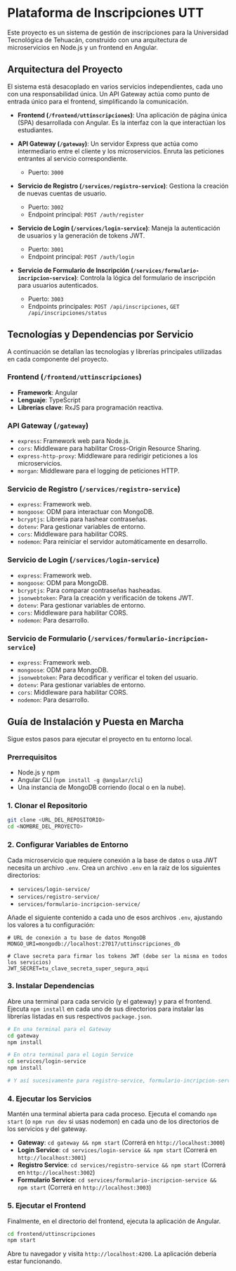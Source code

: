 # Plataforma de Inscripciones UTT

Este proyecto es un sistema de gestión de inscripciones para la Universidad Tecnológica de Tehuacán, construido con una arquitectura de microservicios en Node.js y un frontend en Angular.

## Arquitectura del Proyecto

El sistema está desacoplado en varios servicios independientes, cada uno con una responsabilidad única. Un API Gateway actúa como punto de entrada único para el frontend, simplificando la comunicación.

-   **Frontend (`/frontend/uttinscripciones`)**: Una aplicación de página única (SPA) desarrollada con Angular. Es la interfaz con la que interactúan los estudiantes.

-   **API Gateway (`/gateway`)**: Un servidor Express que actúa como intermediario entre el cliente y los microservicios. Enruta las peticiones entrantes al servicio correspondiente.
    -   Puerto: `3000`

-   **Servicio de Registro (`/services/registro-service`)**: Gestiona la creación de nuevas cuentas de usuario.
    -   Puerto: `3002`
    -   Endpoint principal: `POST /auth/register`

-   **Servicio de Login (`/services/login-service`)**: Maneja la autenticación de usuarios y la generación de tokens JWT.
    -   Puerto: `3001`
    -   Endpoint principal: `POST /auth/login`

-   **Servicio de Formulario de Inscripción (`/services/formulario-incripcion-service`)**: Controla la lógica del formulario de inscripción para usuarios autenticados.
    -   Puerto: `3003`
    -   Endpoints principales: `POST /api/inscripciones`, `GET /api/inscripciones/status`

## Tecnologías y Dependencias por Servicio

A continuación se detallan las tecnologías y librerías principales utilizadas en cada componente del proyecto.

### Frontend (`/frontend/uttinscripciones`)
-   **Framework**: Angular
-   **Lenguaje**: TypeScript
-   **Librerías clave**: RxJS para programación reactiva.

### API Gateway (`/gateway`)
-   `express`: Framework web para Node.js.
-   `cors`: Middleware para habilitar Cross-Origin Resource Sharing.
-   `express-http-proxy`: Middleware para redirigir peticiones a los microservicios.
-   `morgan`: Middleware para el logging de peticiones HTTP.

### Servicio de Registro (`/services/registro-service`)
-   `express`: Framework web.
-   `mongoose`: ODM para interactuar con MongoDB.
-   `bcryptjs`: Librería para hashear contraseñas.
-   `dotenv`: Para gestionar variables de entorno.
-   `cors`: Middleware para habilitar CORS.
-   `nodemon`: Para reiniciar el servidor automáticamente en desarrollo.

### Servicio de Login (`/services/login-service`)
-   `express`: Framework web.
-   `mongoose`: ODM para MongoDB.
-   `bcryptjs`: Para comparar contraseñas hasheadas.
-   `jsonwebtoken`: Para la creación y verificación de tokens JWT.
-   `dotenv`: Para gestionar variables de entorno.
-   `cors`: Middleware para habilitar CORS.
-   `nodemon`: Para desarrollo.

### Servicio de Formulario (`/services/formulario-incripcion-service`)
-   `express`: Framework web.
-   `mongoose`: ODM para MongoDB.
-   `jsonwebtoken`: Para decodificar y verificar el token del usuario.
-   `dotenv`: Para gestionar variables de entorno.
-   `cors`: Middleware para habilitar CORS.
-   `nodemon`: Para desarrollo.

## Guía de Instalación y Puesta en Marcha

Sigue estos pasos para ejecutar el proyecto en tu entorno local.

### Prerrequisitos

-   Node.js y npm
-   Angular CLI (`npm install -g @angular/cli`)
-   Una instancia de MongoDB corriendo (local o en la nube).

### 1. Clonar el Repositorio

```sh
git clone <URL_DEL_REPOSITORIO>
cd <NOMBRE_DEL_PROYECTO>
```

### 2. Configurar Variables de Entorno

Cada microservicio que requiere conexión a la base de datos o usa JWT necesita un archivo `.env`. Crea un archivo `.env` en la raíz de los siguientes directorios:
-   `services/login-service/`
-   `services/registro-service/`
-   `services/formulario-incripcion-service/`

Añade el siguiente contenido a cada uno de esos archivos `.env`, ajustando los valores a tu configuración:

```env
# URL de conexión a tu base de datos MongoDB
MONGO_URI=mongodb://localhost:27017/uttinscripciones_db

# Clave secreta para firmar los tokens JWT (debe ser la misma en todos los servicios)
JWT_SECRET=tu_clave_secreta_super_segura_aqui
```

### 3. Instalar Dependencias

Abre una terminal para cada servicio (y el gateway) y para el frontend. Ejecuta `npm install` en cada uno de sus directorios para instalar las librerías listadas en sus respectivos `package.json`.

```sh
# En una terminal para el Gateway
cd gateway
npm install

# En otra terminal para el Login Service
cd services/login-service
npm install

# Y así sucesivamente para registro-service, formulario-incripcion-service y frontend/uttinscripciones...
```

### 4. Ejecutar los Servicios

Mantén una terminal abierta para cada proceso. Ejecuta el comando `npm start` (o `npm run dev` si usas nodemon) en cada uno de los directorios de los servicios y del gateway.

-   **Gateway**: `cd gateway && npm start` (Correrá en `http://localhost:3000`)
-   **Login Service**: `cd services/login-service && npm start` (Correrá en `http://localhost:3001`)
-   **Registro Service**: `cd services/registro-service && npm start` (Correrá en `http://localhost:3002`)
-   **Formulario Service**: `cd services/formulario-incripcion-service && npm start` (Correrá en `http://localhost:3003`)

### 5. Ejecutar el Frontend

Finalmente, en el directorio del frontend, ejecuta la aplicación de Angular.

```sh
cd frontend/uttinscripciones
npm start
```

Abre tu navegador y visita `http://localhost:4200`. La aplicación debería estar funcionando.